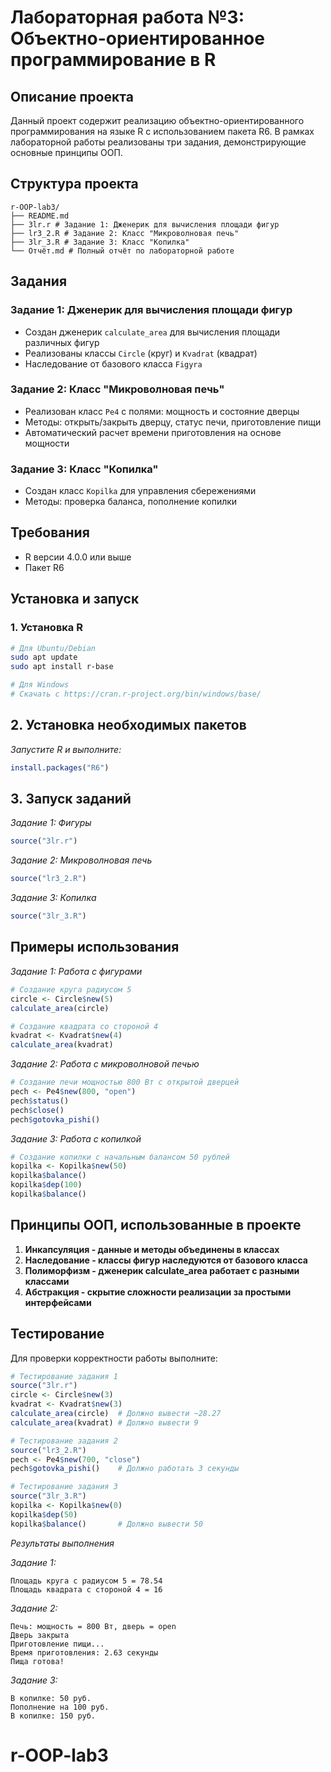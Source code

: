 # Лабораторная работа №3: Объектно-ориентированное программирование в R

## Описание проекта
Данный проект содержит реализацию объектно-ориентированного программирования на языке R с использованием пакета R6. В рамках лабораторной работы реализованы три задания, демонстрирующие основные принципы ООП.

## Структура проекта
```
r-OOP-lab3/
├── README.md
├── 3lr.r # Задание 1: Дженерик для вычисления площади фигур
├── lr3_2.R # Задание 2: Класс "Микроволновая печь"
├── 3lr_3.R # Задание 3: Класс "Копилка"
└── Отчёт.md # Полный отчёт по лабораторной работе

```

## Задания

### Задание 1: Дженерик для вычисления площади фигур
- Создан дженерик `calculate_area` для вычисления площади различных фигур
- Реализованы классы `Circle` (круг) и `Kvadrat` (квадрат)
- Наследование от базового класса `Figyra`

### Задание 2: Класс "Микроволновая печь"
- Реализован класс `Pe4` с полями: мощность и состояние дверцы
- Методы: открыть/закрыть дверцу, статус печи, приготовление пищи
- Автоматический расчет времени приготовления на основе мощности

### Задание 3: Класс "Копилка"
- Создан класс `Kopilka` для управления сбережениями
- Методы: проверка баланса, пополнение копилки

## Требования
- R версии 4.0.0 или выше
- Пакет R6

## Установка и запуск

### 1. Установка R
```bash
# Для Ubuntu/Debian
sudo apt update
sudo apt install r-base

# Для Windows
# Скачать с https://cran.r-project.org/bin/windows/base/
```

## 2. Установка необходимых пакетов
*Запустите R и выполните:*

```r
install.packages("R6")
```

## 3. Запуск заданий
*Задание 1: Фигуры*
```r
source("3lr.r")
```
*Задание 2: Микроволновая печь*
```r
source("lr3_2.R")
```
*Задание 3: Копилка*
```r
source("3lr_3.R")
```

## Примеры использования
*Задание 1: Работа с фигурами*
```r
# Создание круга радиусом 5
circle <- Circle$new(5)
calculate_area(circle)

# Создание квадрата со стороной 4
kvadrat <- Kvadrat$new(4)
calculate_area(kvadrat)
```

*Задание 2: Работа с микроволновой печью*
```r
# Создание печи мощностью 800 Вт с открытой дверцей
pech <- Pe4$new(800, "open")
pech$status()
pech$close()
pech$gotovka_pishi()
```
*Задание 3: Работа с копилкой*
```r
# Создание копилки с начальным балансом 50 рублей
kopilka <- Kopilka$new(50)
kopilka$balance()
kopilka$dep(100)
kopilka$balance()
```

## Принципы ООП, использованные в проекте
1. **Инкапсуляция - данные и методы объединены в классах**
2. **Наследование - классы фигур наследуются от базового класса**
3. **Полиморфизм - дженерик calculate_area работает с разными классами**
4. **Абстракция - скрытие сложности реализации за простыми интерфейсами**

## Тестирование
Для проверки корректности работы выполните:

```r
# Тестирование задания 1
source("3lr.r")
circle <- Circle$new(3)
kvadrat <- Kvadrat$new(3)
calculate_area(circle)  # Должно вывести ~28.27
calculate_area(kvadrat) # Должно вывести 9
```
```r
# Тестирование задания 2
source("lr3_2.R")
pech <- Pe4$new(700, "close")
pech$gotovka_pishi()    # Должно работать 3 секунды
```
```r
# Тестирование задания 3
source("3lr_3.R")
kopilka <- Kopilka$new(0)
kopilka$dep(50)
kopilka$balance()       # Должно вывести 50
```

*Результаты выполнения*

*Задание 1:*
```
Площадь круга с радиусом 5 = 78.54 
Площадь квадрата с стороной 4 = 16 
```
*Задание 2:*
```
Печь: мощность = 800 Вт, дверь = open
Дверь закрыта
Приготовление пищи...
Время приготовления: 2.63 секунды
Пища готова!
```
*Задание 3:*
```
В копилке: 50 руб.
Пополнение на 100 руб.
В копилке: 150 руб.
```
# r-OOP-lab3
